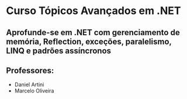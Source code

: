 # Curso Tópicos Avançados em .NET
## Aprofunde-se em .NET com gerenciamento de memória, Reflection, exceções, paralelismo, LINQ e padrões assíncronos

## Professores:
- Daniel Artini
- Marcelo Oliveira

